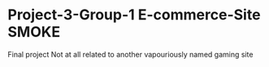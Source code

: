 # Project-3-Group-1 E-commerce-Site SMOKE
Final project
Not at all related to another vapouriously named gaming site
